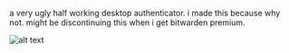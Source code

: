 a very ugly half working desktop authenticator. i made this because why not. might be discontinuing this when i get bitwarden premium.

![alt text](https://media.discordapp.net/attachments/1204435079741448275/1325732274238656542/image.png?ex=677cdbe5&is=677b8a65&hm=be27840556a99cb4452bd95644a12333331ff84ae3703abf3c178ae934ba1cb8&=&format=webp&quality=lossless&width=365&height=671)